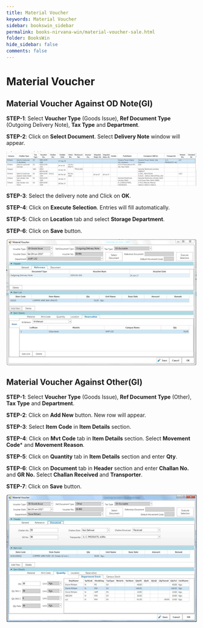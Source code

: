 ```yaml
---
title: Material Voucher 
keywords: Material Voucher 
sidebar: bookswin_sidebar
permalink: books-nirvana-win/material-voucher-sale.html
folder: BooksWin
hide_sidebar: false
comments: false
---
```


# Material Voucher

## Material Voucher Against OD Note(GI)

**STEP-1**: Select **Voucher Type** (Goods Issue), **Ref Document Type** (Outgoing Delivery Note), **Tax Type** and **Department**.

**STEP-2**: Click on **Select Document**. Select **Delivery Note** window will appear.

![](/images/image8_185.jpg)

**STEP-3**: Select the delivery note and Click on **OK**.

**STEP-4**: Click on **Execute Selection**. Entries will fill automatically.

**STEP-5**: Click on **Location** tab and select **Storage Department**.

**STEP-6**: Click on **Save** button.

![](/images/image8_186.jpg)

## Material Voucher Against Other(GI)

**STEP-1**: Select **Voucher Type** (Goods Issue), **Ref Document Type** (Other), **Tax Type** and **Department**.

**STEP-2**: Click on **Add New** button. New row will appear.

**STEP-3**: Select **Item Code** in **Item Details** section.

**STEP-4**: Click on **Mvt Code** tab in **Item Details** section. Select **Movement Code*** and **Movement Reason**.

**STEP-5**: Click on **Quantity** tab in **Item Details** section and enter **Qty**.

**STEP-6**: Click on **Document** tab in **Header** section and enter **Challan No.** and **GR No.** Select **Challan Received** and **Transporter**.

**STEP-7**: Click on **Save** button.

![](/images/image8_187.jpg)
